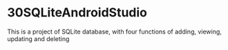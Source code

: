 # 30SQLiteAndroidStudio
This is a project of SQLite database, with four functions of adding, viewing, updating and deleting 
